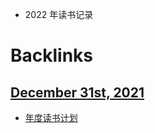 - 2022 年读书记录

# Backlinks
## [December 31st, 2021](<December 31st, 2021.md>)
- [年度读书计划](<年度读书计划.md>)

